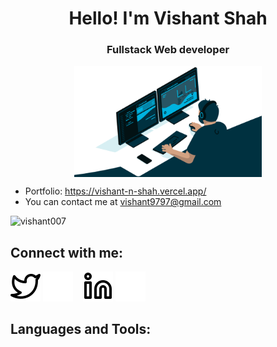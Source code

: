 <h1 align="center">Hello! I'm Vishant Shah</h1>
<h3 align="center">Fullstack Web developer</h3>

<p align="center">
  <img src="https://github.com/vishant007/vishant007/blob/main/g1.jpeg" alt="Coder GIF" width="300"  align = "center" />  
</p>


- Portfolio: https://vishant-n-shah.vercel.app/
- You can contact me at [vishant9797@gmail.com](mailto:vishant9797@gmail.com)
  &nbsp;
  &nbsp;
  
<p>
<img src="https://komarev.com/ghpvc/?username=vishant007&label=Profile%20views&color=58befe&style=flat"  alt="vishant007" />
</p>

## Connect with me:

[![website](./img/twitter-light.svg)](https://twitter.com/VishantShah10#gh-light-mode-only)
[![website](./img/twitter-dark.svg)](https://twitter.com/VishantShah10#gh-dark-mode-only)
&nbsp;&nbsp;
[![website](./img/linkedin-light.svg)](https://www.linkedin.com/in/thevishantshah/#gh-light-mode-only)
[![website](./img/linkedin-dark.svg)](https://www.linkedin.com/in/thevishantshah/#gh-dark-mode-only)
&nbsp;&nbsp;

## Languages and Tools:

<img align="left" alt=""  src = "https://img.shields.io/badge/C%2B%2B-00599C?style=for-the-badge&logo=c%2B%2B&logoColor=white" />
<img align="left" alt=""  src = "https://img.shields.io/badge/HTML5-E34F26?style=for-the-badge&logo=html5&logoColor=white" />
<img align="left" alt=""  src = "https://img.shields.io/badge/CSS3-1572B6?style=for-the-badge&logo=css3&logoColor=white" />
<img align="left" alt=""  src = "https://img.shields.io/badge/JavaScript-323330?style=for-the-badge&logo=javascript&logoColor=F7DF1E" />
<img align="left" alt=""  src = "https://img.shields.io/badge/typescript-%23007ACC.svg?style=for-the-badge&logo=typescript&logoColor=white"/>
<img align="left" alt=""  src = "https://img.shields.io/badge/Django-092E20?style=for-the-badge&logo=django&logoColor=green" />
<img align="left" alt=""  src = "https://img.shields.io/badge/django%20rest-ff1709?style=for-the-badge&logo=django&logoColor=white" />
<img align="left" alt=""  src = "https://img.shields.io/badge/React-20232A?style=for-the-badge&logo=react&logoColor=61DAFB" />
<img align="left" alt=""  src = "https://img.shields.io/badge/Node.js-339933?style=for-the-badge&logo=nodedotjs&logoColor=white" />
<img align="left" alt=""  src = "https://img.shields.io/badge/postgres-%23316192.svg?style=for-the-badge&logo=postgresql&logoColor=white"/>
<img align="left" alt=""  src = "https://img.shields.io/badge/firebase-ffca28?style=for-the-badge&logo=firebase&logoColor=black" />
<img align="left" alt=""  src = "https://img.shields.io/badge/Bootstrap-563D7C?style=for-the-badge&logo=bootstrap&logoColor=white" />
<img align="left" alt=""  src = "https://img.shields.io/badge/Heroku-430098?style=for-the-badge&logo=heroku&logoColor=white" />
<img align="left" alt=""  src = "https://img.shields.io/badge/Vercel-000000?style=for-the-badge&logo=vercel&logoColor=white" />
<img align="left" alt=""  src = "https://img.shields.io/badge/Visual_Studio-5C2D91?style=for-the-badge&logo=visual%20studio&logoColor=white" />

<br /><br />
&nbsp;
&nbsp;
&nbsp;

<br /><br />

